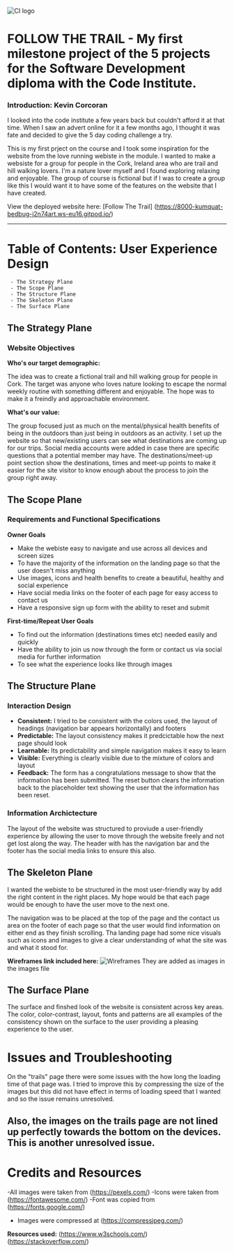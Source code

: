 ![CI logo](https://codeinstitute.s3.amazonaws.com/fullstack/ci_logo_small.png)

# FOLLOW THE TRAIL - My first milestone project of the 5 projects for the Software Development diploma with the Code Institute.

### Introduction: Kevin Corcoran

I looked into the code institute a few years back but couldn't afford it at that time. When I saw an advert online for it a few months ago, I thought it was fate and decided to give the 5 day coding challenge a try. 

This is my first prject on the course and I took some inspiration for the website from the love running webiste in the module. I wanted to make a websiste for a group for people in the Cork, Ireland area who are trail and hill walking lovers. I'm a nature lover myself and I found exploring relaxing and enjoyable. The group of course is fictional but if I was to create a group like this I would want it to have some of the features on the website that I have created.

View the deployed website here: [Follow The Trail] (https://8000-kumquat-bedbug-j2n74art.ws-eu16.gitpod.io/)

---

# Table of Contents: User Experience Design
     - The Strategy Plane
     - The Scope Plane
     - The Structure Plane
     - The Skeleton Plane
     - The Surface Plane

## The Strategy Plane

### Website Objectives

**Who's our target demographic:**   

The idea was to create a fictional trail and hill walking group for people in Cork. The target was anyone who loves nature looking to escape the normal weekly routine with something different and enjoyable. The hope was to make it a freindly and approachable environment. 

**What's our value:**

The group focused just as much on the mental/physical health benefits of being in the outdoors than just being in outdoors as an activity. I set up the website so that new/existing users can see what destinations are coming up for our trips. Social media accounts were added in case there are specific questions that a potential member may have. The destinations/meet-up point section show the destinations, times and meet-up points to make it easier for the site visitor to know enough about the process to join the group right away.

## The Scope Plane

### Requirements and Functional Specifications

**Owner Goals**
   - Make the webiste easy to navigate and use across all devices and screen sizes
   - To have the majority of the information on the landing page so that the user doesn't miss anything
   - Use images, icons and health benefits to create a beautiful, healthy and social experience
   - Have social media links on the footer of each page for easy access to contact us
   - Have a responsive sign up form with the ability to reset and submit

**First-time/Repeat User Goals**
   - To find out the information (destinations times etc) needed easily and quickly
   - Have the ability to join us now through the form or contact us via social media for further information
   - To see what the experience looks like through images

## The Structure Plane

### **Interaction Design**
   - **Consistent:** I tried to be consistent with the colors used, the layout of headings (navigation bar appears horizontally) and footers
   - **Predictable:** The layout consistency makes it predcictable how the next page should look
   - **Learnable:** Its predictability and simple navigation makes it easy to learn
   - **Visible:** Everything is clearly visible due to the mixture of colors and layout
   - **Feedback:** The form has a congratulations message to show that the information has been submitted. The reset button clears the information back to the placeholder text showing the user that the information has been reset.

### **Information Archictecture**
The layout of the website was structured to proviude a user-friendly experience by allowing the user to move through the website freely and not get lost along the way. The header with has the navigation bar and the footer has the social media links to ensure this also.

## The Skeleton Plane
I wanted the webiste to be structured in the most user-friendly way by add the right content in the right places. My hope would be that each page would be enough to have the user move to the next one.

The navigation was to be placed at the top of the page and the contact us area on the footer of each page so that the user would find information on either end as they finish scrolling. Tha landing page had some nice visuals such as icons and images to give a clear understanding of what the site was and what it stood for.

**Wireframes link included here:** ![Wireframes](https://kumquat-bedbug-j2n74art.ws-eu16.gitpod.io/)
They are added as images in the images file

## The Surface Plane

The surface and finshed look of the website is consistent across key areas. The color, color-contrast, layout, fonts and patterns are all examples of the consistency shown on the surface to the user providing a pleasing experience to the user. 

# Issues and Troubleshooting

On the "trails" page there were some issues with the how long the loading time of that page was. I tried to improve this by compressing the size of the images but this did not have effect in terms of loading speed that I wanted and so the issue remains unresolved. 

Also, the images on  the trails page are not lined up perfectly towards the bottom on the devices. This is another unresolved issue.
-----

# Credits and Resources 
  
  -All images were taken from (https://pexels.com/)
  -Icons were taken from (https://fontawesome.com/)
  -Font was copied from (https://fonts.google.com/)
  - Images were compressed at (https://compressjpeg.com/)

  **Resources used:** (https://www.w3schools.com/) (https://stackoverflow.com/)